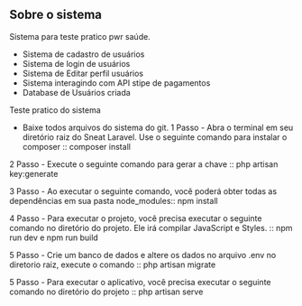 ## Sobre o sistema

Sistema para teste pratico pwr saúde.

- Sistema de cadastro de usuários
- Sistema de login de usuários
- Sistema de Editar perfil usuários
- Sistema interagindo com API stipe de pagamentos
- Database de Usuários criada

Teste pratico do sistema
- Baixe todos arquivos do sistema do git.
1 Passo - Abra o terminal em seu diretório raiz do Sneat Laravel.
Use o seguinte comando para instalar o composer :: composer install

2 Passo - Execute o seguinte comando para gerar a chave :: php artisan key:generate

3 Passo - Ao executar o seguinte comando, você poderá obter todas as dependências em sua pasta node_modules:: npm install

4 Passo - Para executar o projeto, você precisa executar o seguinte comando no diretório do projeto. Ele irá compilar JavaScript e Styles. :: npm run dev e npm run build

5 Passo - Crie um banco de dados e altere os dados no arquivo .env no diretorio raiz, execute o comando :: php artisan migrate

5 Passo - Para executar o aplicativo, você precisa executar o seguinte comando no diretório do projeto :: php artisan serve

